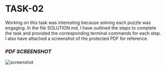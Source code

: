 # TASK-02

Working on this task was interesting because solving each puzzle was engaging. In the file SOLUTION.md, I have outlined the steps to complete the task and provided the corresponding terminal commands for each step. I also have attached a screenshot of the protected PDF for reference.

### _PDF SCREENSHOT_

![screenshot](https://user-images.githubusercontent.com/91792345/209614798-39ea8d4c-3d4f-4f7b-bade-bba852cad6d5.png)
